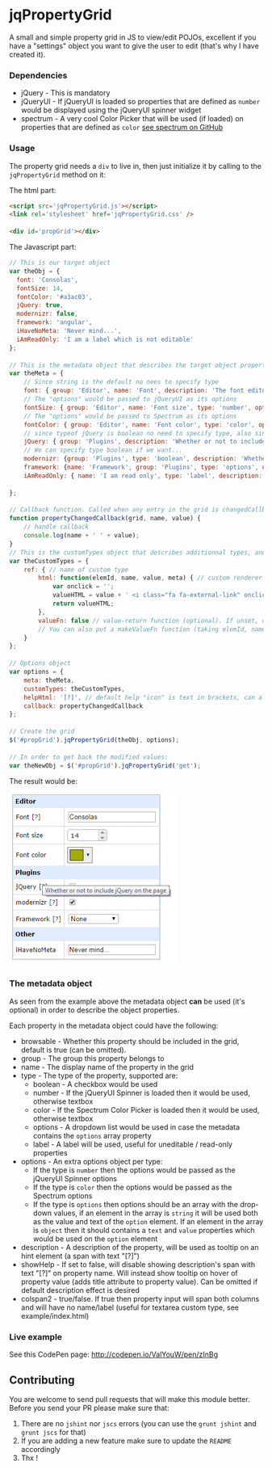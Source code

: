 # jqPropertyGrid
A small and simple property grid in JS to view/edit POJOs, excellent if you have a "settings" object you want to give the user to edit (that's why I have created it).

### Dependencies
* jQuery - This is mandatory
* jQueryUI - If jQueryUI is loaded so properties that are defined as `number` would be displayed using the jQueryUI spinner widget
* spectrum - A very cool Color Picker that will be used (if loaded) on properties that are defined as `color` [see spectrum on GitHub](https://github.com/bgrins/spectrum)

### Usage
The property grid needs a `div` to live in, then just initialize it by calling to the `jqPropertyGrid` method on it:

The html part:
```html
<script src='jqPropertyGrid.js'></script>
<link rel='stylesheet' href='jqPropertyGrid.css' />

<div id='propGrid'></div>
```

The Javascript part:
``` javascript
// This is our target object
var theObj = {
  font: 'Consolas',
  fontSize: 14,
  fontColor: '#a3ac03',
  jQuery: true,
  modernizr: false,
  framework: 'angular',
  iHaveNoMeta: 'Never mind...',
  iAmReadOnly: 'I am a label which is not editable'
};

// This is the metadata object that describes the target object properties (optional)
var theMeta = {
    // Since string is the default no nees to specify type
    font: { group: 'Editor', name: 'Font', description: 'The font editor to use'},
    // The "options" would be passed to jQueryUI as its options
    fontSize: { group: 'Editor', name: 'Font size', type: 'number', options: { min: 0, max: 20, step: 2 }},
    // The "options" would be passed to Spectrum as its options
    fontColor: { group: 'Editor', name: 'Font color', type: 'color', options: { preferredFormat: 'hex' }},
    // since typeof jQuery is boolean no need to specify type, also since "jQuery" is also the display text no need to specify name
    jQuery: { group: 'Plugins', description: 'Whether or not to include jQuery on the page' },
    // We can specify type boolean if we want...
    modernizr: {group: 'Plugins', type: 'boolean', description: 'Whether or not to include modernizr on the page'},
    framework: {name: 'Framework', group: 'Plugins', type: 'options', options: ['None', {text:'AngularJS', value: 'angular'}, {text:'Backbone.js', value: 'backbone'}], description: 'Whether to include any additional framework'},
    iAmReadOnly: { name: 'I am read only', type: 'label', description: 'Label types use a label tag for read-only properties', showHelp: false }

};

// Callback function. Called when any entry in the grid is changedCallback
function propertyChangedCallback(grid, name, value) {
    // handle callback
    console.log(name + ' ' + value);
}
// This is the customTypes object that describes additionnal types, and their renderers (optional)
var theCustomTypes = {
    ref: { // name of custom type
        html: function(elemId, name, value, meta) { // custom renderer for type (required)
            var onclick = '';
            valueHTML = value + ' <i class="fa fa-external-link" onclick="selectRef(\'' + value + '\')"></i>';
            return valueHTML;
        },
        valueFn: false // value-return function (optional). If unset, default will be "function() { return $('#' + elemId).val(); }", set to false to disable it
        // You can also put a makeValueFn function (taking elemId, name, value, meta parameters) to create value-return function on the fly (it will override valuefn setting), returning non-function will disable getting value for this property
    }
};

// Options object
var options = {
	meta: theMeta,
	customTypes: theCustomTypes,
    helpHtml: '[?]', // default help "icon" is text in brackets, can also provide FontAwesome HTML for an icon (see examples)
	callback: propertyChangedCallback
};

// Create the grid
$('#propGrid').jqPropertyGrid(theObj, options);

// In order to get back the modified values:
var theNewObj = $('#propGrid').jqPropertyGrid('get');
```
The result would be:

![jqPropertyGrid](https://github.com/ValYouW/jqPropertyGrid/raw/master/example/example.png)

### The metadata object
As seen from the example above the metadata object **can** be used (it's optional) in order to describe the object properties.

Each property in the metadata object could have the following:
* browsable - Whether this property should be included in the grid, default is true (can be omitted).
* group - The group this property belongs to
* name - The display name of the property in the grid
* type - The type of the property, supported are:
    * boolean - A checkbox would be used
    * number - If the jQueryUI Spinner is loaded then it would be used, otherwise textbox
    * color - If the Spectrum Color Picker is loaded then it would be used, otherwise textbox
    * options - A dropdown list would be used in case the metadata contains the `options` array property
    * label - A label will be used, useful for uneditable / read-only properties
* options - An extra options object per type:
    * If the type is `number` then the options would be passed as the jQueryUI Spinner options
    * If the type is `color` then the options would be passed as the Spectrum options
    * If the type is `options` then options should be an array with the drop-down values, if an element in the array is  `string` it will be used both as the value and text of the `option` element. If an element in the array is `object` then it should contains a `text` and `value` properties which would be used on the `option` element
* description - A description of the property, will be used as tooltip on an hint element (a span with text "[?]")
* showHelp - If set to false, will disable showing description's span with text "[?]" on property name. Will instead show tooltip on hover of property value (adds title attribute to property value). Can be omitted if default description effect is desired
* colspan2 - true/false. If true then property input will span both columns and will have no name/label (useful for textarea custom type, see example/index.html)

### Live example
See this CodePen page: http://codepen.io/ValYouW/pen/zInBg

## Contributing
You are welcome to send pull requests that will make this module better. Before you send your PR please make sure that:

1. There are no `jshint` nor `jscs` errors (you can use the `grunt jshint` and `grunt jscs` for that)
2. If you are adding a new feature make sure to update the `README` accordingly
3. Thx !
